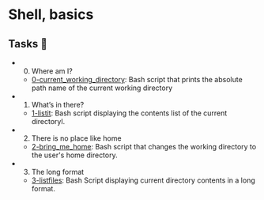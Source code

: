 # Shell, basics

## Tasks 📃

* 0. Where am I?
  * [0-current_working_directory](): Bash script that prints the absolute path name of the current working directory
* 1. What’s in there?
  * [1-listit](): Bash script displaying the contents list of the current directoryl.
* 2. There is no place like home
  * [2-bring_me_home](): Bash script that changes the working directory to the user's home directory.
* 3. The long format
  * [3-listfiles](): Bash Script displaying current directory contents in a long format.
